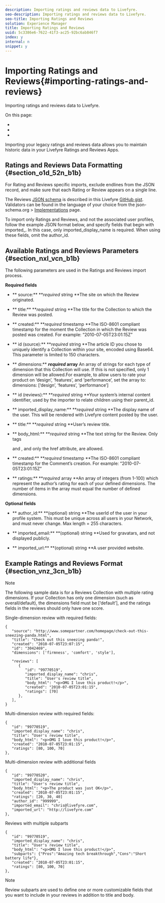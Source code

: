 ```yaml
---
description: Importing ratings and reviews data to Livefyre.
seo-description: Importing ratings and reviews data to Livefyre.
seo-title: Importing Ratings and Reviews
solution: Experience Manager
title: Importing Ratings and Reviews
uuid: 5c3386e6-7622-41f3-ac25-92bc6ab846f7
index: y
internal: n
snippet: y
---
```


# Importing Ratings and Reviews{#importing-ratings-and-reviews}

Importing ratings and reviews data to Livefyre.

On this page:

* [](#c_importing_ratings_and_reviews/section_o1d_52n_b1b) 
* [](#c_importing_ratings_and_reviews/section_nxl_vcn_b1b) 
* [](#c_importing_ratings_and_reviews/section_vnz_3cn_b1b)

Importing your legacy ratings and reviews data allows you to maintain historic data in your Livefyre Ratings and Reviews Apps.

## Ratings and Reviews Data Formatting {#section_o1d_52n_b1b}

For Rating and Reviews specific imports, exclude endlines from the JSON record, and make sure that each Rating or Review appears on a single line.

The Reviews [JSON schema](http://json-schema.org/) is described in this Livefyre [GitHub gist](https://github.com/Livefyre/import-tools/blob/master/lfvalidator/jsonschema/reviews_schema.json). Validators can be found in the language of your choice from the json-schema.org > [Implementations](http://json-schema.org/implementations.html) page.

To import only Ratings and Reviews, and not the associated user profiles, follow the example JSON format below, and specify fields that begin with imported_. In this case, only imported_display_name is required. When using these fields, omit the author_id.

## Available Ratings and Reviews Parameters {#section_nxl_vcn_b1b}

The following parameters are used in the Ratings and Reviews import process.

**Required fields**

* ** source:** ***required* string **The site on which the Review originated.

* ** title:** ***required* string **The title for the Collection to which the Review was posted.

* ** created:** ***required* timestamp **The ISO-8601 compliant timestamp for the moment the Collection in which the Review was posted was created. For example: “2010-07-05T23:01:15Z”

* ** id (source):** ***required* string **The article ID you chose to uniquely identify a Collection within your site, encoded using Base64. This parameter is limited to 150 characters.

* ** dimensions:** ***required* array** An array of strings for each type of dimension that this Collection will use. If this is not specified, only 1 dimension will be allowed.For example, to allow users to rate your product on ‘design’, ‘features’, and ‘performance’, set the array to: dimensions: [‘design’, ‘features’, ‘performance’]

* ** id (reviews):** ***required* string **Your system’s internal content identifier, used by the importer to relate children using their parent_id.

* ** imported_display_name:** ***required* string **The display name of the user. This will be rendered with Livefyre content posted by the user.

* ** title:** ***required* string **User’s review title.

* ** body_html:** ***required* string **The text string for the Review. Only tags <p> and <a>, and only the href attribute, are allowed.

* ** created:** ***required* timestamp **The ISO-8601 compliant timestamp for the Comment’s creation. For example: “2010-07-05T23:01:15Z”

* ** ratings:** ***required* array **An array of integers (from 1-100) which represent the author’s rating for each of your defined dimensions. The number of items in the array must equal the number of defined dimensions.

**Optional fields**

* ** author_id:** **(optional) string **The userId of the user in your profile system. This must be unique across all users in your Network, and must never change. Max length = 255 characters.

* ** imported_email:** **(optional) string **Used for gravatars, and not displayed publicly.

* ** imported_url:** **(optional) string **A user provided website.

## Example Ratings and Reviews Format {#section_vnz_3cn_b1b}

>[!NOTE]
>
>The following sample data is for a Reviews Collection with multiple rating dimensions. If your Collection has only one dimension (such as overall/default), the dimensions field must be [‘default’], and the ratings fields in the reviews should only have one score.

Single-dimension review with required fields:

```
{
   "source": "http://www.somepartner.com/homepage/check-out-this-sneezing-panda.html",
   "title": "Check out this sneezing panda!",
   "created": "2010-07-05T23:07:15",
   "id": "3042469",
   "dimensions": ['firmness', 'comfort', 'style'],
 
   "reviews": [
      {
         "id": "99770519",
         "imported_display_name": "chris",
         "title": "User's review title",
         "body_html": "<p>OMG I love this product!</p>",
         "created": "2010-07-05T23:01:15",
         "ratings": [70]
      },
   ],
}
```

Multi-dimension review with required fields:

```
{
   "id": "99770519",
   "imported_display_name": "chris",
   "title": "User's review title",
   "body_html": "<p>OMG I love this product!</p>",
   "created": "2010-07-05T23:01:15",
   "ratings": [80, 100, 70]
},
```

Multi-dimension review with additional fields

```
{
   "id": "99770520",
   "imported_display_name": "chris",
   "title": "User's review title",
   "body_html": "<p>The product was just OK</p>",
   "created": "2010-07-05T23:01:15",
   "ratings": [20, 30, 40]
   "author_id": "999999",
   "imported_email": "chris@livefyre.com",
   "imported_url": "http://livefyre.com"
},
```

Reviews with multiple subparts

```
{
   "id": "99770519",
   "imported_display_name": "chris",
   "title": "User's review title",
   "body_html": "<p>OMG I love this product!</p>",
   "subparts": {"Pros":"Amazing tech breakthrough","Cons":"Short battery life"},
   "created": "2010-07-05T23:01:15",
   "ratings": [80, 100, 70]
},
```

>[!NOTE]
>
>Review subparts are used to define one or more customizable fields that you want to include in your reviews in addition to title and body.


